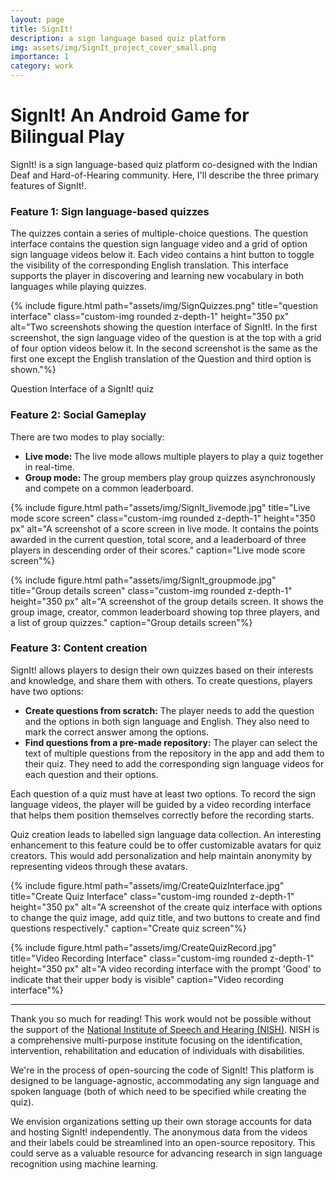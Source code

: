 ```yaml
---
layout: page
title: SignIt!
description: a sign language based quiz platform
img: assets/img/SignIt_project_cover_small.png
importance: 1
category: work
---
```


# SignIt! An Android Game for Bilingual Play

SignIt! is a sign language-based quiz platform co-designed with the Indian Deaf and Hard-of-Hearing community. Here, I'll describe the three primary features of SignIt!.

<style>
.custom-img {
  height: 300px;
  width: auto; /* maintain aspect ratio */
  max-width: 100%; /* max width is the width of the parent element */
}
</style>

### Feature 1: Sign language-based quizzes

The quizzes contain a series of multiple-choice questions. The question interface contains the question sign language video and a grid of option sign language videos below it. Each video contains a hint button to toggle the visibility of the corresponding English translation. This interface supports the player in discovering and learning new vocabulary in both languages while playing quizzes.

<div class="row">

<div class="col-sm mt-3 mt-md-0 d-flex justify-content-center">

{% include figure.html path="assets/img/SignQuizzes.png" title="question interface" class="custom-img rounded z-depth-1" height="350 px" alt="Two screenshots showing the question interface of SignIt!. In the first screenshot, the sign language video of the question is at the top with a grid of four option videos below it. In the second screenshot is the same as the first one except the English translation of the Question and third option is shown."%}

</div>

</div>

<div class="caption">

Question Interface of a SignIt! quiz

</div>

### Feature 2: Social Gameplay

There are two modes to play socially:

<ul>
<li> <b>Live mode: </b>The live mode allows multiple players to play a quiz together in real-time.</li>
<li> <b>Group mode: </b> The group members play group quizzes asynchronously and compete on a common leaderboard.</li>
</ul>

<div class="row justify-content-sm-center">

<div class="col-sm-4 mt-3 mt-md-0">

{% include figure.html path="assets/img/SignIt_livemode.jpg" title="Live mode score screen" class="custom-img rounded z-depth-1" height="350 px" alt="A screenshot of a score screen in live mode. It contains the points awarded in the current question, total score, and a leaderboard of three players in descending order of their scores." caption="Live mode score screen"%}

</div>

<div class="col-sm-4 mt-3 mt-md-0">

{% include figure.html path="assets/img/SignIt_groupmode.jpg" title="Group details screen" class="custom-img rounded z-depth-1" height="350 px" alt="A screenshot of the group details screen. It shows the group image, creator, common leaderboard showing top three players, and a list of group quizzes." caption="Group details screen"%}

</div>

</div>


### Feature 3: Content creation

SignIt! allows players to design their own quizzes based on their interests and knowledge, and share them with others. To create questions, players have two options:

<ul>
<li> <b>Create questions from scratch:</b> The player needs to add the question and the options in both sign language and English. They also need to mark the correct answer among the options. </li>
<li> <b>Find questions from a pre-made repository:</b> The player can select the text of multiple questions from the repository in the app and add them to their quiz. They need to add the corresponding sign language videos for each question and their options. </li>
</ul>

Each question of a quiz must have at least two options. To record the sign language videos, the player will be guided by a video recording interface that helps them position themselves correctly before the recording starts.

Quiz creation leads to labelled sign language data collection. An interesting enhancement to this feature could be to offer customizable avatars for quiz creators. This would add personalization and help maintain anonymity by representing videos through these avatars. 

<div class="row justify-content-center">

<div class="col-sm-4 mt-3 mt-md-0">

{% include figure.html path="assets/img/CreateQuizInterface.jpg" title="Create Quiz Interface" class="custom-img rounded z-depth-1" height="350 px" alt="A screenshot of the create quiz interface with options to change the quiz image, add quiz title, and two buttons to create and find questions respectively." caption="Create quiz screen"%}

</div>

<div class="col-sm-4 mt-3 mt-md-0">

{% include figure.html path="assets/img/CreateQuizRecord.jpg" title="Video Recording Interface" class="custom-img rounded z-depth-1" height="350 px" alt="A video recording interface with the prompt 'Good' to indicate that their upper body is visible" caption="Video recording interface"%}

</div>
</div>

<hr/>

Thank you so much for reading! This work would not be possible without the support of the [National Institute of Speech and Hearing (NISH)](https://nish.ac.in/). NISH is a comprehensive multi-purpose institute focusing on the identification, intervention, rehabilitation and education of individuals with disabilities. 

We're in the process of open-sourcing the code of SignIt! This platform is designed to be language-agnostic, accommodating any sign language and spoken language (both of which need to be specified while creating the quiz). 

We envision organizations setting up their own storage accounts for data and hosting SignIt! independently. The anonymous data from the videos and their labels could be streamlined into an open-source repository. This could serve as a valuable resource for advancing research in sign language recognition using machine learning. 